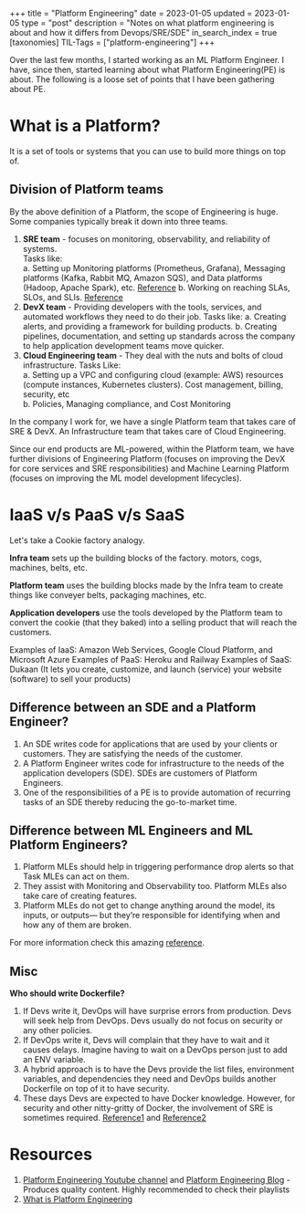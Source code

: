 +++
title = "Platform Engineering"
date = 2023-01-05
updated = 2023-01-05
type = "post"
description = "Notes on what platform engineering is about and how it differs from Devops/SRE/SDE"
in_search_index = true
[taxonomies]
TIL-Tags = ["platform-engineering"]
+++

Over the last few months, I started working as an ML Platform Engineer. I have, since then, started learning about what Platform Engineering(PE) is about. The following is a loose set of points that I have been gathering about PE.

# What is a Platform?
It is a set of tools or systems that you can use to build more things on top of.

## Division of Platform teams
By the above definition of a Platform, the scope of Engineering is huge. Some companies typically break it down into three teams.

1. **SRE team** - focuses on monitoring, observability, and reliability of systems.  
    Tasks like:  
    a. Setting up Monitoring platforms (Prometheus, Grafana), Messaging platforms (Kafka, Rabbit MQ, Amazon SQS), and Data platforms (Hadoop, Apache Spark), etc. [Reference](https://youtu.be/0uuOJ1gzcyE?t=101)
    b. Working on reaching SLAs, SLOs, and SLIs. [Reference](https://cloud.google.com/blog/products/devops-sre/sre-fundamentals-slis-slas-and-slos)
2. **DevX team** - Providing developers with the tools, services, and automated workflows they need to do their job.
    Tasks like:
    a. Creating alerts, and providing a framework for building products.
    b. Creating pipelines, documentation, and setting up standards across the company to help application development teams move quicker.
3. **Cloud Engineering team** - They deal with the nuts and bolts of cloud infrastructure.
    Tasks Like:  
    a. Setting up a VPC and configuring cloud (example: AWS) resources (compute instances, Kubernetes clusters). Cost management, billing, security, etc  
    b. Policies, Managing compliance, and Cost Monitoring

In the company I work for, we have a single Platform team that takes care of SRE & DevX. An Infrastructure team that takes care of Cloud Engineering.

Since our end products are ML-powered, within the Platform team, we have further divisions of Engineering Platform (focuses on improving the DevX for core services and SRE responsibilities) and Machine Learning Platform (focuses on improving the ML model development lifecycles).  

# IaaS v/s PaaS v/s SaaS
Let's take a Cookie factory analogy.

**Infra team** sets up the building blocks of the factory. motors, cogs, machines, belts, etc.

**Platform team** uses the building blocks made by the Infra team to create things like conveyer belts, packaging machines, etc.

**Application developers** use the tools developed by the Platform team to convert the cookie (that they baked) into a selling product that will reach the customers.

Examples of IaaS: Amazon Web Services, Google Cloud Platform, and Microsoft Azure
Examples of PaaS: Heroku and Railway
Examples of SaaS: Dukaan (It lets you create, customize, and launch (service) your website (software) to sell your products)


## Difference between an SDE and a Platform Engineer?
1. An SDE writes code for applications that are used by your clients or customers. They are satisfying the needs of the customer.
2. A Platform Engineer writes code for infrastructure to the needs of the application developers (SDE). SDEs are customers of Platform Engineers.
3. One of the responsibilities of a PE is to provide automation of recurring tasks of an SDE thereby reducing the go-to-market time.

## Difference between ML Engineers and ML Platform Engineers?
1. Platform MLEs should help in triggering performance drop alerts so that Task MLEs can act on them.
2. They assist with Monitoring and Observability too. Platform MLEs also take care of creating features.
3. Platform MLEs do not get to change anything around the model, its inputs, or outputs— but they’re responsible for identifying when and how any of them are broken.

For more information check this amazing [reference](https://www.shreya-shankar.com/phd-year-one/).


## Misc
**Who should write Dockerfile?**

1. If Devs write it, DevOps will have surprise errors from production. Devs will seek help from DevOps. Devs usually do not focus on security or any other policies.  
2. If DevOps write it, Devs will complain that they have to wait and it causes delays. Imagine having to wait on a DevOps person just to add an ENV variable.  
3. A hybrid approach is to have the Devs provide the list files, environment variables, and dependencies they need and DevOps builds another Dockerfile on top of it to have security.  
4. These days Devs are expected to have Docker knowledge. However, for security and other nitty-gritty of Docker, the involvement of SRE is sometimes required. [Reference1](https://stackoverflow.com/questions/63043718/who-should-write-the-dockerfile-sre-or-developer) and 
[Reference2](https://devops.stackexchange.com/questions/12042/who-should-write-docker-files)


# Resources
1. [Platform Engineering Youtube channel](https://www.youtube.com/@PlatformEngineering) and [Platform Engineering Blog](https://platformengineering.org/blog) - Produces quality content. Highly recommended to check their playlists
2. [What is Platform Engineering](https://platformengineering.org/blog/what-is-platform-engineering)